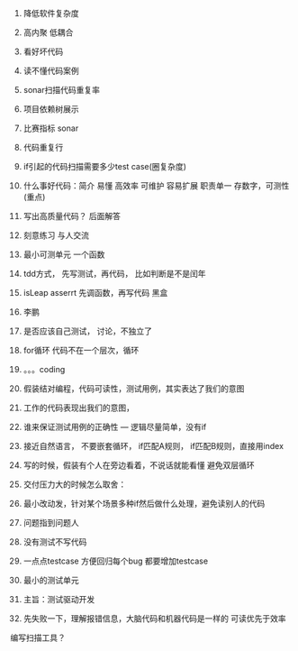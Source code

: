 1. 降低软件复杂度

2. 高内聚 低耦合

3. 看好坏代码

4. 读不懂代码案例

5. sonar扫描代码重复率

6. 项目依赖树展示

7. 比赛指标 sonar

8. 代码重复行

9. if引起的代码扫描需要多少test case(圈复杂度)

10. 什么事好代码：简介 易懂 高效率 可维护 容易扩展 职责单一 存数字，可测性(重点)

11. 写出高质量代码？ 后面解答

12. 刻意练习 与人交流

13. 最小可测单元 一个函数

14. tdd方式， 先写测试，再代码， 比如判断是不是闰年

15. isLeap asserrt 先调函数，再写代码 黑盒

16. 李鹏

17. 是否应该自己测试， 讨论，不独立了

18. for循环 代码不在一个层次，循环

19. 。。。coding

20. 假装结对编程，代码可读性，测试用例，其实表达了我们的意图

21. 工作的代码表现出我们的意图， 

22. 谁来保证测试用例的正确性 — 逻辑尽量简单，没有if

23. 接近自然语言， 不要嵌套循环， if匹配A规则， if匹配B规则，直接用index

24. 写的时候，假装有个人在旁边看着，不说话就能看懂 避免双层循环

25. 交付压力大的时候怎么取舍：

26. 最小改动发，针对某个场景多种if然后做什么处理，避免读别人的代码

27. 问题指到问题人

28. 没有测试不写代码 

29. 一点点testcase 方便回归每个bug 都要增加testcase

30. 最小的测试单元

31. 主旨：测试驱动开发

32. 先失败一下，理解报错信息，大脑代码和机器代码是一样的 可读优先于效率

    



































编写扫描工具？

